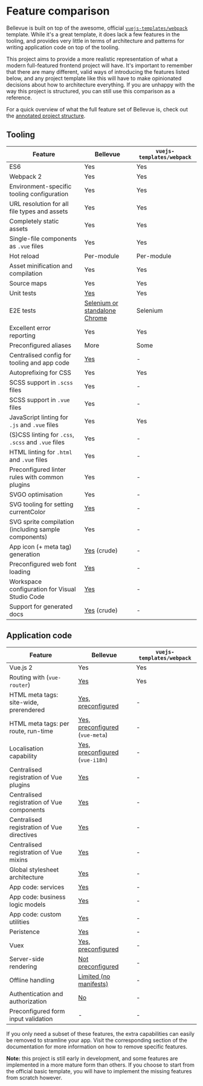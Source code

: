 
# Feature comparison

Bellevue is built on top of the awesome, official [`vuejs-templates/webpack`](https://github.com/vuejs-templates/webpack) template. While it's a great template, it does lack a few features in the tooling, and provides very little in terms of architecture and patterns for writing application code on top of the tooling.

This project aims to provide a more realistic representation of what a modern full-featured frontend project will have. It's important to remember that there are many different, valid ways of introducing the features listed below, and any project template like this will have to make opinionated decisions about how to architecture everything. If you are unhappy with the way this project is structured, you can still use this comparison as a reference.

For a quick overview of what the full feature set of Bellevue is, check out the [annotated project structure](../overview/source.md).

## Tooling

|Feature|Bellevue|`vuejs-templates/webpack`
| -- | -- | -- |
|ES6|Yes|Yes
|Webpack 2|Yes|Yes
|Environment-specific tooling configuration|Yes|Yes
|URL resolution for all file types and assets|Yes|Yes
|Completely static assets|Yes|Yes
|Single-file components as `.vue` files|Yes|Yes
|Hot reload|Per-module|Per-module
|Asset minification and compilation|Yes|Yes
|Source maps|Yes|Yes
|Unit tests|[Yes](../tooling/testing.md)|Yes
|E2E tests|[Selenium or standalone Chrome](../tooling/testing.md)|Selenium
|Excellent error reporting|Yes|Yes
|Preconfigured aliases|More|Some
|Centralised config for tooling and app code|[Yes](../app/config.md)|-
|Autoprefixing for CSS|Yes|Yes
|SCSS support in `.scss` files|Yes|-
|SCSS support in `.vue` files|Yes|-
|JavaScript linting for `.js` and `.vue` files|Yes|Yes
|(S)CSS linting for `.css`, `.scss` and `.vue` files|Yes|-
|HTML linting for `.html` and `.vue` files|Yes|-
|Preconfigured linter rules with common plugins|Yes|-
|SVGO optimisation|Yes|-
|SVG tooling for setting currentColor|[Yes](../tooling/svg-compilation.md)|-
|SVG sprite compilation (including sample components)|Yes|-
|App icon (+ meta tag) generation|[Yes](../tooling/app-icons.md) (crude)|-
|Preconfigured web font loading|[Yes](https://github.com/Eiskis/bellevue/tree/master/src/styles/webfonts)|-
|Workspace configuration for Visual Studio Code|[Yes](https://github.com/Eiskis/bellevue/tree/master/.vscode/settings.json)|-
|Support for generated docs|[Yes](../tooling/docs.md) (crude)|-

## Application code

|Feature|Bellevue|`vuejs-templates/webpack`
| -- | -- | -- |
|Vue.js 2|Yes|Yes
|Routing with (`vue-router`)|[Yes](../ui/routing.md)|Yes
|HTML meta tags: site-wide, prerendered|[Yes, preconfigured](../faq/meta.md)|-
|HTML meta tags: per route, run-time|[Yes, preconfigured](../faq/meta.md) (`vue-meta`)|-
|Localisation capability|[Yes, preconfigured](../ui/localisation.md) (`vue-i18n`)|-
|Centralised registration of Vue plugins|[Yes](https://github.com/Eiskis/bellevue/tree/master/src/main.js)|-
|Centralised registration of Vue components|[Yes](https://github.com/Eiskis/bellevue/tree/master/src/main.js)|-
|Centralised registration of Vue directives|[Yes](https://github.com/Eiskis/bellevue/tree/master/src/main.js)|-
|Centralised registration of Vue mixins|[Yes](https://github.com/Eiskis/bellevue/tree/master/src/main.js)|-
|Global stylesheet architecture|[Yes](../stylesheets/stylesheet/architecture.md)|-
|App code: services|[Yes](https://github.com/Eiskis/bellevue/tree/master/src/services)|-
|App code: business logic models|[Yes](https://github.com/Eiskis/bellevue/tree/master/src/models)|-
|App code: custom utilities|[Yes](https://github.com/Eiskis/bellevue/tree/master/src/utilities)|-
|Peristence|[Yes](../ui/persistence.md)|-
|Vuex|[Yes, preconfigured](../app/vuex.md)|-
|Server-side rendering|[Not preconfigured](../ui/ssr.md)|-
|Offline handling|[Limited (no manifests)](https://github.com/Eiskis/bellevue/tree/master/src/services/network.js)|-
|Authentication and authorization|[No](../ui/auth.md)|-
|Preconfigured form input validation|-|-

If you only need a subset of these features, the extra capabilities can easily be removed to stramline your app. Visit the corresponding section of the documentation for more information on how to remove specific features.

**Note:** this project is still early in development, and some features are implemented in a more mature form than others. If you choose to start from the official basic template, you will have to implement the missing features from scratch however.
